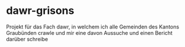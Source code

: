 # dawr-grisons
Projekt für das Fach dawr, in welchem ich alle Gemeinden des Kantons Graubünden crawle und mir eine davon Aussuche und einen Bericht darüber schreibe

